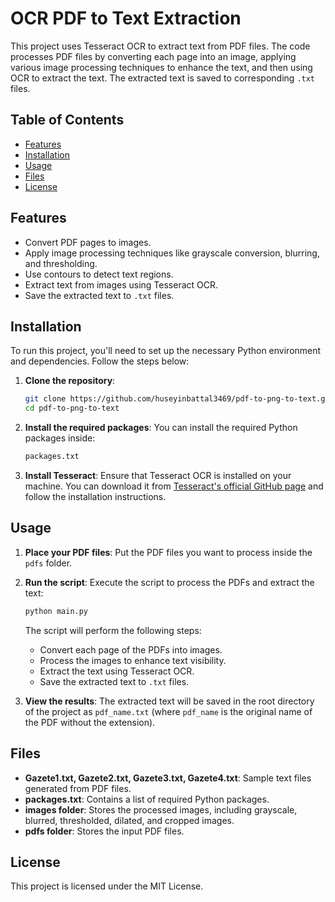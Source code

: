 # OCR PDF to Text Extraction

This project uses Tesseract OCR to extract text from PDF files. The code processes PDF files by converting each page into an image, applying various image processing techniques to enhance the text, and then using OCR to extract the text. The extracted text is saved to corresponding `.txt` files.

## Table of Contents
- [Features](#features)
- [Installation](#installation)
- [Usage](#usage)
- [Files](#files)
- [License](#license)

## Features
- Convert PDF pages to images.
- Apply image processing techniques like grayscale conversion, blurring, and thresholding.
- Use contours to detect text regions.
- Extract text from images using Tesseract OCR.
- Save the extracted text to `.txt` files.

## Installation

To run this project, you'll need to set up the necessary Python environment and dependencies. Follow the steps below:

1. **Clone the repository**:
    ```bash
    git clone https://github.com/huseyinbattal3469/pdf-to-png-to-text.git
    cd pdf-to-png-to-text
    ```

2. **Install the required packages**:
    You can install the required Python packages inside:

    ```bash
    packages.txt
    ```

3. **Install Tesseract**:
   Ensure that Tesseract OCR is installed on your machine. You can download it from [Tesseract's official GitHub page](https://github.com/tesseract-ocr/tesseract) and follow the installation instructions.

## Usage

1. **Place your PDF files**:
   Put the PDF files you want to process inside the `pdfs` folder.

2. **Run the script**:
   Execute the script to process the PDFs and extract the text:

   ```bash
   python main.py
   ```

   The script will perform the following steps:
   - Convert each page of the PDFs into images.
   - Process the images to enhance text visibility.
   - Extract the text using Tesseract OCR.
   - Save the extracted text to `.txt` files.

3. **View the results**:
   The extracted text will be saved in the root directory of the project as `pdf_name.txt` (where `pdf_name` is the original name of the PDF without the extension).

## Files

- **Gazete1.txt, Gazete2.txt, Gazete3.txt, Gazete4.txt**: Sample text files generated from PDF files.
- **packages.txt**: Contains a list of required Python packages.
- **images folder**: Stores the processed images, including grayscale, blurred, thresholded, dilated, and cropped images.
- **pdfs folder**: Stores the input PDF files.

## License

This project is licensed under the MIT License.
